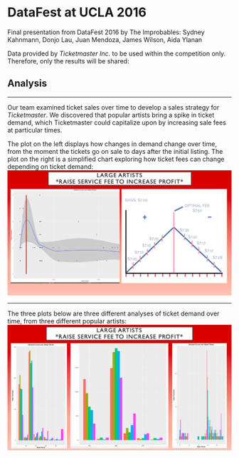 # DataFest at UCLA 2016

Final presentation from DataFest 2016 by The Improbables: Sydney Kahnmann, Donjo Lau, Juan Mendoza, James Wilson, Aida Ylanan

Data provided by *Ticketmaster Inc.* to be used within the competition only. Therefore, only the results will be shared:

## Analysis


---


Our team examined ticket sales over time to develop a sales strategy for *Ticketmaster*. We discovered that popular artists bring a spike in ticket demand, which Ticketmaster could capitalize upon by increasing sale fees at particular times. 


The plot on the left displays how changes in demand change over time, from the moment the tickets go on sale to days after the initial listing. The plot on the right is a simplified chart exploring how ticket fees can change depending on ticket demand: 
<img src="time_ticketpurchases.png"/>


---

The three plots below are three different analyses of ticket demand over time, from three different popular artists:
<img src="time_purchases_barchart.png"/>
